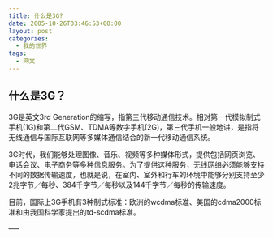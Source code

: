 ```yaml
---
title: 什么是3G?
date: 2005-10-26T03:46:53+00:00
layout: post
categories:
  - 我的世界
tags:
  - 网文
---
```


## 什么是3G？

3G是英文3rd Generation的缩写，指第三代移动通信技术。相对第一代模拟制式手机(1G)和第二代GSM、TDMA等数字手机(2G)，第三代手机一般地讲，是指将无线通信与国际互联网等多媒体通信结合的新一代移动通信系统。

3G时代，我们能够处理图像、音乐、视频等多种媒体形式，提供包括网页浏览、电话会议、电子商务等多种信息服务。为了提供这种服务，无线网络必须能够支持不同的数据传输速度，也就是说，在室内、室外和行车的环境中能够分别支持至少2兆字节／每秒、384千字节／每秒以及144千字节／每秒的传输速度。

目前，国际上3G手机有3种制式标准：欧洲的wcdma标准、美国的cdma2000标准和由我国科学家提出的td-scdma标准。

—–